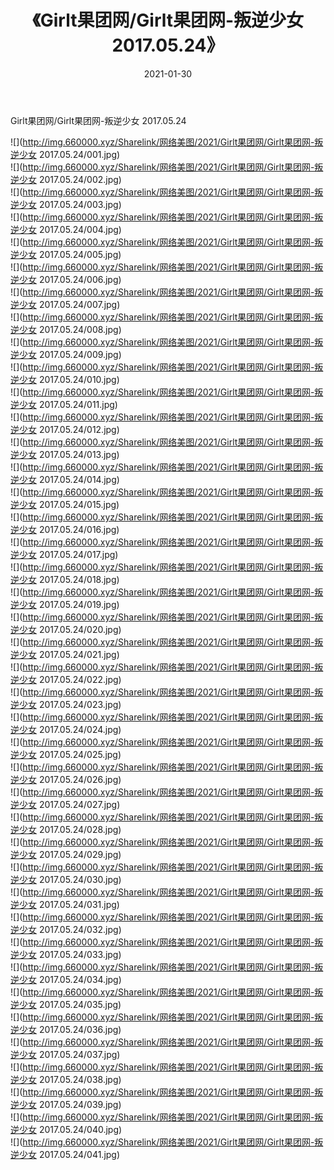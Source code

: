 ﻿---
layout: post
title:  《Girlt果团网/Girlt果团网-叛逆少女 2017.05.24》
date:   2021-01-30
img: http://img.660000.xyz/Sharelink/网络美图/2021/Girlt果团网/Girlt果团网-叛逆少女 2017.05.24/000.jpg
categories: [美女, 清纯, 唯美]
---

Girlt果团网/Girlt果团网-叛逆少女 2017.05.24

 ![](http://img.660000.xyz/Sharelink/网络美图/2021/Girlt果团网/Girlt果团网-叛逆少女 2017.05.24/001.jpg) <br>![](http://img.660000.xyz/Sharelink/网络美图/2021/Girlt果团网/Girlt果团网-叛逆少女 2017.05.24/002.jpg) <br>![](http://img.660000.xyz/Sharelink/网络美图/2021/Girlt果团网/Girlt果团网-叛逆少女 2017.05.24/003.jpg) <br>![](http://img.660000.xyz/Sharelink/网络美图/2021/Girlt果团网/Girlt果团网-叛逆少女 2017.05.24/004.jpg) <br>![](http://img.660000.xyz/Sharelink/网络美图/2021/Girlt果团网/Girlt果团网-叛逆少女 2017.05.24/005.jpg) <br>![](http://img.660000.xyz/Sharelink/网络美图/2021/Girlt果团网/Girlt果团网-叛逆少女 2017.05.24/006.jpg) <br>![](http://img.660000.xyz/Sharelink/网络美图/2021/Girlt果团网/Girlt果团网-叛逆少女 2017.05.24/007.jpg) <br>![](http://img.660000.xyz/Sharelink/网络美图/2021/Girlt果团网/Girlt果团网-叛逆少女 2017.05.24/008.jpg) <br>![](http://img.660000.xyz/Sharelink/网络美图/2021/Girlt果团网/Girlt果团网-叛逆少女 2017.05.24/009.jpg) <br>![](http://img.660000.xyz/Sharelink/网络美图/2021/Girlt果团网/Girlt果团网-叛逆少女 2017.05.24/010.jpg) <br>![](http://img.660000.xyz/Sharelink/网络美图/2021/Girlt果团网/Girlt果团网-叛逆少女 2017.05.24/011.jpg) <br>![](http://img.660000.xyz/Sharelink/网络美图/2021/Girlt果团网/Girlt果团网-叛逆少女 2017.05.24/012.jpg) <br>![](http://img.660000.xyz/Sharelink/网络美图/2021/Girlt果团网/Girlt果团网-叛逆少女 2017.05.24/013.jpg) <br>![](http://img.660000.xyz/Sharelink/网络美图/2021/Girlt果团网/Girlt果团网-叛逆少女 2017.05.24/014.jpg) <br>![](http://img.660000.xyz/Sharelink/网络美图/2021/Girlt果团网/Girlt果团网-叛逆少女 2017.05.24/015.jpg) <br>![](http://img.660000.xyz/Sharelink/网络美图/2021/Girlt果团网/Girlt果团网-叛逆少女 2017.05.24/016.jpg) <br>![](http://img.660000.xyz/Sharelink/网络美图/2021/Girlt果团网/Girlt果团网-叛逆少女 2017.05.24/017.jpg) <br>![](http://img.660000.xyz/Sharelink/网络美图/2021/Girlt果团网/Girlt果团网-叛逆少女 2017.05.24/018.jpg) <br>![](http://img.660000.xyz/Sharelink/网络美图/2021/Girlt果团网/Girlt果团网-叛逆少女 2017.05.24/019.jpg) <br>![](http://img.660000.xyz/Sharelink/网络美图/2021/Girlt果团网/Girlt果团网-叛逆少女 2017.05.24/020.jpg) <br>![](http://img.660000.xyz/Sharelink/网络美图/2021/Girlt果团网/Girlt果团网-叛逆少女 2017.05.24/021.jpg) <br>![](http://img.660000.xyz/Sharelink/网络美图/2021/Girlt果团网/Girlt果团网-叛逆少女 2017.05.24/022.jpg) <br>![](http://img.660000.xyz/Sharelink/网络美图/2021/Girlt果团网/Girlt果团网-叛逆少女 2017.05.24/023.jpg) <br>![](http://img.660000.xyz/Sharelink/网络美图/2021/Girlt果团网/Girlt果团网-叛逆少女 2017.05.24/024.jpg) <br>![](http://img.660000.xyz/Sharelink/网络美图/2021/Girlt果团网/Girlt果团网-叛逆少女 2017.05.24/025.jpg) <br>![](http://img.660000.xyz/Sharelink/网络美图/2021/Girlt果团网/Girlt果团网-叛逆少女 2017.05.24/026.jpg) <br>![](http://img.660000.xyz/Sharelink/网络美图/2021/Girlt果团网/Girlt果团网-叛逆少女 2017.05.24/027.jpg) <br>![](http://img.660000.xyz/Sharelink/网络美图/2021/Girlt果团网/Girlt果团网-叛逆少女 2017.05.24/028.jpg) <br>![](http://img.660000.xyz/Sharelink/网络美图/2021/Girlt果团网/Girlt果团网-叛逆少女 2017.05.24/029.jpg) <br>![](http://img.660000.xyz/Sharelink/网络美图/2021/Girlt果团网/Girlt果团网-叛逆少女 2017.05.24/030.jpg) <br>![](http://img.660000.xyz/Sharelink/网络美图/2021/Girlt果团网/Girlt果团网-叛逆少女 2017.05.24/031.jpg) <br>![](http://img.660000.xyz/Sharelink/网络美图/2021/Girlt果团网/Girlt果团网-叛逆少女 2017.05.24/032.jpg) <br>![](http://img.660000.xyz/Sharelink/网络美图/2021/Girlt果团网/Girlt果团网-叛逆少女 2017.05.24/033.jpg) <br>![](http://img.660000.xyz/Sharelink/网络美图/2021/Girlt果团网/Girlt果团网-叛逆少女 2017.05.24/034.jpg) <br>![](http://img.660000.xyz/Sharelink/网络美图/2021/Girlt果团网/Girlt果团网-叛逆少女 2017.05.24/035.jpg) <br>![](http://img.660000.xyz/Sharelink/网络美图/2021/Girlt果团网/Girlt果团网-叛逆少女 2017.05.24/036.jpg) <br>![](http://img.660000.xyz/Sharelink/网络美图/2021/Girlt果团网/Girlt果团网-叛逆少女 2017.05.24/037.jpg) <br>![](http://img.660000.xyz/Sharelink/网络美图/2021/Girlt果团网/Girlt果团网-叛逆少女 2017.05.24/038.jpg) <br>![](http://img.660000.xyz/Sharelink/网络美图/2021/Girlt果团网/Girlt果团网-叛逆少女 2017.05.24/039.jpg) <br>![](http://img.660000.xyz/Sharelink/网络美图/2021/Girlt果团网/Girlt果团网-叛逆少女 2017.05.24/040.jpg) <br>![](http://img.660000.xyz/Sharelink/网络美图/2021/Girlt果团网/Girlt果团网-叛逆少女 2017.05.24/041.jpg) <br>